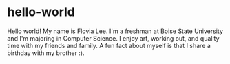# hello-world
Hello world! My name is Flovia Lee. I'm a freshman at Boise State University and I'm majoring in Computer Science. I enjoy art, working out, and quality time with my friends and family. A fun fact about myself is that I share a birthday with my brother :).

